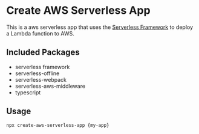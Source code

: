 # Create AWS Serverless App

This is a aws serverless app that uses the [Serverless Framework](https://serverless.com) to deploy a Lambda function to AWS.

## Included Packages

- serverless framework
- serverless-offline
- serverless-webpack
- serverless-aws-middleware
- typescript

## Usage

```
npx create-aws-serverless-app {my-app}
```
